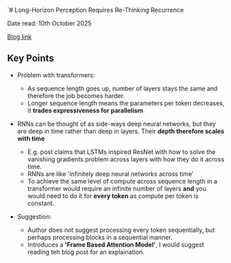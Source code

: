 `# Long-Horizon Perception Requires Re-Thinking Recurrence

Date read: 10th October 2025

[Blog link](https://x.com/mike64_t/status/1976397973841117527?s=61)

## Key Points
* Problem with transformers: 
	* As sequence length goes up, number of layers stays the same and therefore the job becomes harder.
	* Longer sequence length means the parameters per token decreases, it **trades expressiveness for parallelism**

* RNNs can be thought of as side-ways deep neural networks, but they are deep in time rather than deep in layers. Their **depth therefore scales with time**
	* E.g. post claims that LSTMs inspired ResNet with how to solve the vanishing gradients problem across layers with how they do it across time.
	* RNNs are like 'infinitely deep neural networks across time'
	* To achieve the same level of compute across sequence length in a transformer would require an infinite number of layers **and** you would need to do it for **every token** as compute per token is constant.

* Suggestion:
	* Author does not suggest processing every token sequentially, but perhaps processing blocks in a sequential manner.
	* Introduces a **'Frame Based Attention Model'**, I would suggest reading teh blog post for an explaination.
